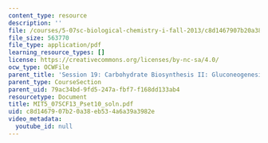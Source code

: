 ```yaml
---
content_type: resource
description: ''
file: /courses/5-07sc-biological-chemistry-i-fall-2013/c8d1467907b20a38eb534a6a39a3982e_MIT5_07SCF13_Pset10_slon.pdf
file_size: 563770
file_type: application/pdf
learning_resource_types: []
license: https://creativecommons.org/licenses/by-nc-sa/4.0/
ocw_type: OCWFile
parent_title: 'Session 19: Carbohydrate Biosynthesis II: Gluconeogenesis'
parent_type: CourseSection
parent_uid: 79ac34bd-9fd5-247a-fbf7-f168dd133ab4
resourcetype: Document
title: MIT5_07SCF13_Pset10_soln.pdf
uid: c8d14679-07b2-0a38-eb53-4a6a39a3982e
video_metadata:
  youtube_id: null
---
```

